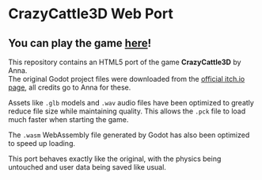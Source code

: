 # CrazyCattle3D Web Port
## You can play the game [here](https://athrn.dev/cattle/)!

This repository contains an HTML5 port of the game **CrazyCattle3D** by Anna.  
The original Godot project files were downloaded from the [official itch.io page](https://4nn4t4t.itch.io/crazycattle3d), all credits go to Anna for these.

Assets like `.glb` models and `.wav` audio files have been optimized to greatly reduce file size while maintaining quality. This allows the `.pck` file to load much faster when starting the game.

The `.wasm` WebAssembly file generated by Godot has also been optimized to speed up loading.

This port behaves exactly like the original, with the physics being untouched and user data being saved like usual.
